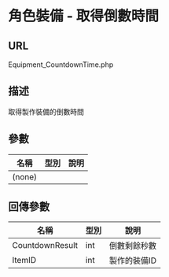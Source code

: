 # 角色裝備 - 取得倒數時間

## URL

Equipment_CountdownTime.php

## 描述

取得製作裝備的倒數時間

## 參數

| 名稱 | 型別 | 說明 |
| --- | --- | --- |
|   (none)  |     |     |

## 回傳參數

| 名稱 | 型別 | 說明 |
| --- | --- | --- |
| CountdownResult | int |倒數剩餘秒數|
| ItemID | int | 製作的裝備ID |


